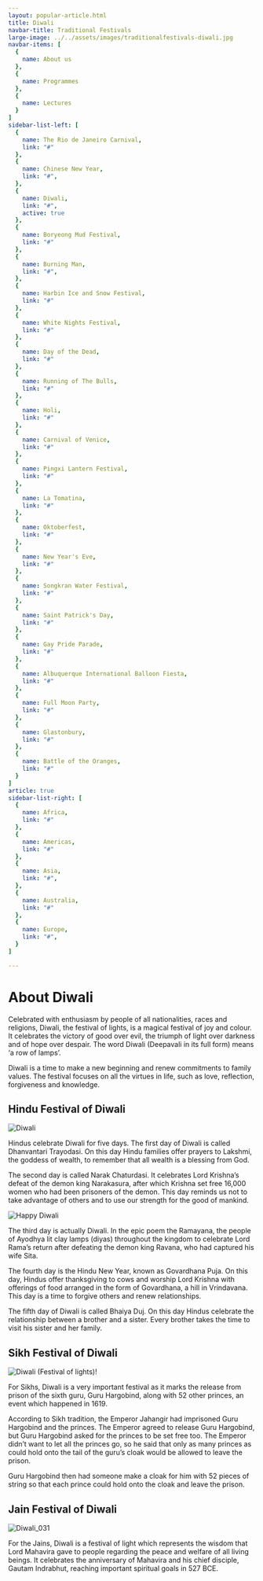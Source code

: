 ```yaml
---
layout: popular-article.html
title: Diwali
navbar-title: Traditional Festivals
large-image: ../../assets/images/traditionalfestivals-diwali.jpg
navbar-items: [
  {
    name: About us
  },
  {
    name: Programmes
  },
  {
    name: Lectures
  }
]
sidebar-list-left: [
  {
    name: The Rio de Janeiro Carnival,
    link: "#"
  },
  {
    name: Chinese New Year,
    link: "#",
  },
  {
    name: Diwali,
    link: "#",
    active: true
  },
  {
    name: Boryeong Mud Festival,
    link: "#"
  },
  {
    name: Burning Man,
    link: "#",
  },
  {
    name: Harbin Ice and Snow Festival,
    link: "#"
  },
  {
    name: White Nights Festival,
    link: "#"
  },
  {
    name: Day of the Dead,
    link: "#"
  },
  {
    name: Running of The Bulls,
    link: "#"
  },
  {
    name: Holi,
    link: "#"
  },
  {
    name: Carnival of Venice,
    link: "#"
  },
  {
    name: Pingxi Lantern Festival,
    link: "#"
  },
  {
    name: La Tomatina,
    link: "#"
  },
  {
    name: Oktoberfest,
    link: "#"
  },
  {
    name: New Year's Eve,
    link: "#"
  },
  {
    name: Songkran Water Festival,
    link: "#"
  },
  {
    name: Saint Patrick's Day,
    link: "#"
  },
  {
    name: Gay Pride Parade,
    link: "#"
  },
  {
    name: Albuquerque International Balloon Fiesta,
    link: "#"
  },
  {
    name: Full Moon Party,
    link: "#"
  },
  {
    name: Glastonbury,
    link: "#"
  },
  {
    name: Battle of the Oranges,
    link: "#"
  }
]
article: true
sidebar-list-right: [
  {
    name: Africa,
    link: "#"
  },
  {
    name: Americas,
    link: "#"
  },
  {
    name: Asia,
    link: "#",
  },
  {
    name: Australia,
    link: "#"
  },
  {
    name: Europe,
    link: "#",
  }
]

---
```

# About Diwali

Celebrated with enthusiasm by people of all nationalities, races and religions, Diwali, the festival of lights, is a magical festival of joy and colour. It celebrates the victory of good over evil, the triumph of light over darkness and of hope over despair. The word Diwali (Deepavali in its full form) means ‘a row of lamps’.

Diwali is a time to make a new beginning and renew commitments to family values. The festival focuses on all the virtues in life, such as love, reflection, forgiveness and knowledge.

## Hindu Festival of Diwali

![Diwali](../../assets/images/traditionalfestival-diwali1.jpg)

Hindus celebrate Diwali for five days. The first day of Diwali is called Dhanvantari Trayodasi. On this day Hindu families offer prayers to Lakshmi, the goddess of wealth, to remember that all wealth is a blessing from God.

The second day is called Narak Chaturdasi. It celebrates Lord Krishna’s defeat of the demon king Narakasura, after which Krishna set free 16,000 women who had been prisoners of the demon. This day reminds us not to take advantage of others and to use our strength for the good of mankind.

![Happy Diwali](../../assets/images/traditionalfestival-diwali2.jpg)

The third day is actually Diwali. In the epic poem the Ramayana, the people of Ayodhya lit clay lamps (diyas) throughout the kingdom to celebrate Lord Rama’s return after defeating the demon king Ravana, who had captured his wife Sita.

The fourth day is the Hindu New Year, known as Govardhana Puja. On this day, Hindus offer thanksgiving to cows and worship Lord Krishna with offerings of food arranged in the form of Govardhana, a hill in Vrindavana. This day is a time to forgive others and renew relationships.

The fifth day of Diwali is called Bhaiya Duj. On this day Hindus celebrate the relationship between a brother and a sister. Every brother takes the time to visit his sister and her family.

## Sikh Festival of Diwali

![Diwali (Festival of lights)!](../../assets/images/traditionalfestival-diwali3.jpg)

For Sikhs, Diwali is a very important festival as it marks the release from prison of the sixth guru, Guru Hargobind, along with 52 other princes, an event which happened in 1619.

According to Sikh tradition, the Emperor Jahangir had imprisoned Guru Hargobind and the princes. The Emperor agreed to release Guru Hargobind, but Guru Hargobind asked for the princes to be set free too. The Emperor didn’t want to let all the princes go, so he said that only as many princes as could hold onto the tail of the guru’s cloak would be allowed to leave the prison.

Guru Hargobind then had someone make a cloak for him with 52 pieces of string so that each prince could hold onto the cloak and leave the prison.

## Jain Festival of Diwali

![Diwali_031](../../assets/images/traditionalfestival-diwali4.jpg)

For the Jains, Diwali is a festival of light which represents the wisdom that Lord Mahavira gave to people regarding the peace and welfare of all living beings. It celebrates the anniversary of Mahavira and his chief disciple, Gautam Indrabhut, reaching important spiritual goals in 527 BCE.
